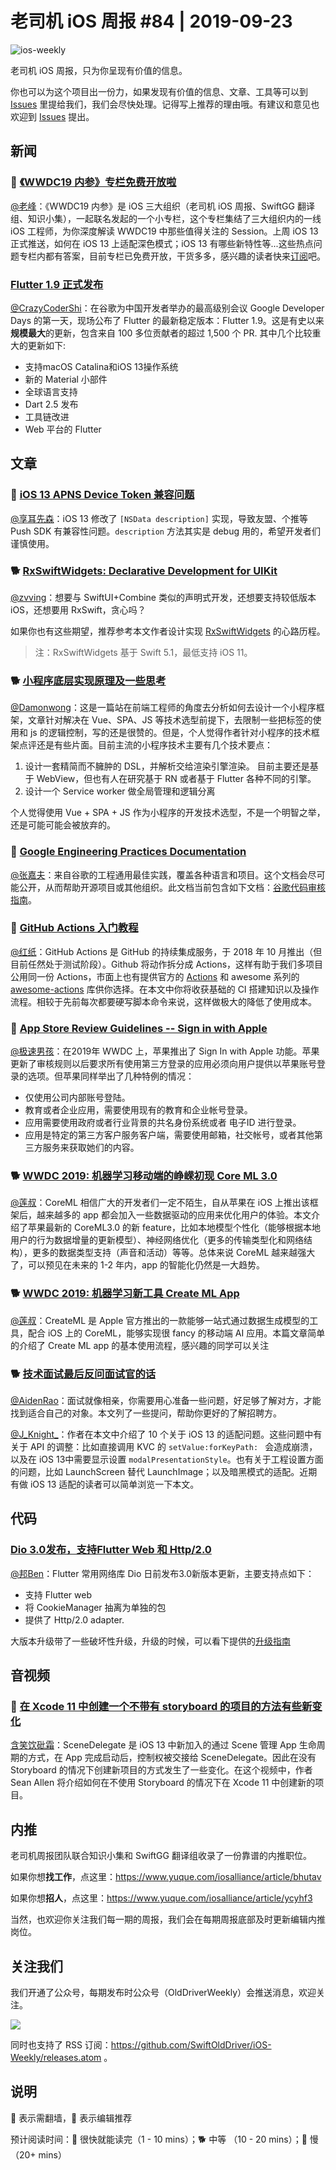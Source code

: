 # 老司机 iOS 周报 #84 | 2019-09-23

![ios-weekly](https://github.com/SwiftOldDriver/iOS-Weekly/blob/master/assets/ios-weekly.png?raw=true)

老司机 iOS 周报，只为你呈现有价值的信息。

你也可以为这个项目出一份力，如果发现有价值的信息、文章、工具等可以到 [Issues](https://github.com/SwiftOldDriver/iOS-Weekly/issues) 里提给我们，我们会尽快处理。记得写上推荐的理由哦。有建议和意见也欢迎到 [Issues](https://github.com/SwiftOldDriver/iOS-Weekly/issues) 提出。

## 新闻

### 🌟 [《WWDC19 内参》专栏免费开放啦](https://xiaozhuanlan.com/wwdc19?rel=7579246804)

[@老峰](https://github.com/GesanTung)：《WWDC19 内参》是 iOS 三大组织（老司机 iOS 周报、SwiftGG 翻译组、知识小集），一起联名发起的一个小专栏，这个专栏集结了三大组织内的一线 iOS 工程师，为你深度解读 WWDC19 中那些值得关注的 Session。上周 iOS 13 正式推送，如何在 iOS 13 上适配深色模式；iOS 13 有哪些新特性等...这些热点问题专栏内都有答案，目前专栏已免费开放，干货多多，感兴趣的读者快来[订阅](https://xiaozhuanlan.com/wwdc19?rel=7579246804)吧。

### [Flutter 1.9 正式发布](https://mp.weixin.qq.com/s/A58tTlb4jeJ3qyPdSiDVMA)

[@CrazyCoderShi](https://github.com/CrazyCoderShi)：在谷歌为中国开发者举办的最高级别会议 Google Developer Days 的第一天，现场公布了 Flutter 的最新稳定版本：Flutter 1.9。这是有史以来**规模最大**的更新，包含来自 100 多位贡献者的超过 1,500 个 PR. 其中几个比较重大的更新如下:

- 支持macOS Catalina和iOS 13操作系统
- 新的 Material 小部件
- 全球语言支持
- Dart 2.5 发布
- 工具链改进
- Web 平台的 Flutter

## 文章

### 🐎 [iOS 13 APNS Device Token 兼容问题](https://info.umeng.com/detail?id=174&&cateId=1)

[@享耳先森](https://github.com/iblacksun)：iOS 13 修改了 `[NSData description]` 实现，导致友盟、个推等 Push SDK 有兼容性问题。`description` 方法其实是 debug 用的，希望开发者们谨慎使用。

### 🐕 [RxSwiftWidgets: Declarative Development for UIKit](https://medium.com/better-programming/introducing-rxswiftwidgets-f7a81bc54fe1)

[@zvving](https://github.com/zvving)：想要与 SwiftUI+Combine 类似的声明式开发，还想要支持较低版本 iOS，还想要用 RxSwift，贪心吗？

如果你也有这些期望，推荐参考本文作者设计实现 [RxSwiftWidgets](https://github.com/hmlongco/RxSwiftWidgets) 的心路历程。

> 注：RxSwiftWidgets 基于 Swift 5.1，最低支持 iOS 11。

### 🐕 [小程序底层实现原理及一些思考](https://mp.weixin.qq.com/s/EbO7Wp6s29X9YliA2M-iCg)

[@Damonwong](https://github.com/Damonvvong)：这是一篇站在前端工程师的角度去分析如何去设计一个小程序框架，文章针对解决在 Vue、SPA、JS 等技术选型前提下，去限制一些把标签的使用和 js 的逻辑控制，写的还是很赞的。但是，个人觉得作者针对小程序的技术框架点评还是有些片面。目前主流的小程序技术主要有几个技术要点：

1. 设计一套精简而不臃肿的 DSL，并解析交给渲染引擎渲染。
    目前主要还是基于 WebView，但也有人在研究基于 RN 或者基于 Flutter 各种不同的引擎。
2. 设计一个 Service worker 做全局管理和逻辑分离

个人觉得使用 Vue + SPA + JS 作为小程序的开发技术选型，不是一个明智之举，还是可能可能会被放弃的。

### 🐎 [Google Engineering Practices Documentation](https://github.com/google/eng-practices)

[@张嘉夫](https://github.com/josephchang10)：来自谷歌的工程通用最佳实践，覆盖各种语言和项目。这个文档会尽可能公开，从而帮助开源项目或其他组织。此文档当前包含如下文档：[谷歌代码审核指南](https://github.com/google/eng-practices/blob/master/review/index.md)。

### 🐎 [GitHub Actions 入门教程](http://www.ruanyifeng.com/blog/2019/09/getting-started-with-github-actions.html)

[@红纸](https://github.com/nianran)：GitHub Actions 是 GitHub 的持续集成服务，于 2018 年 10 月推出（但目前任然处于测试阶段）。Github 将动作拆分成 Actions，这样有助于我们多项目公用同一份 Actions，市面上也有提供官方的 [Actions](https://github.com/marketplace?type=actions) 和 awesome 系列的 [awesome-actions](https://github.com/sdras/awesome-actions) 库供你选择。在本文中你将收获基础的 CI 搭建知识以及操作流程。相较于先前每次都要硬写脚本命令来说，这样做极大的降低了使用成本。

### 🐎 [App Store Review Guidelines -- Sign in with Apple](https://developer.apple.com/app-store/review/guidelines/?from=groupmessage&isappinstalled=0#sign-in-with-apple)

[@极速男孩](https://github.com/ztlyyznf001)：在2019年 WWDC 上，苹果推出了 Sign In with Apple 功能。苹果更新了审核规则以后要求所有使用第三方登录的应用必须向用户提供以苹果账号登录的选项。但苹果同样举出了几种特例的情况：

- 仅使用公司内部账号登陆。
- 教育或者企业应用，需要使用现有的教育和企业帐号登录。
- 应用需要使用政府或者行业背景的共名身份系统或者 电子ID 进行登录。
- 应用是特定的第三方客户服务客户端，需要使用邮箱，社交帐号，或者其他第三方服务来获取她们的内容。

### 🐕 [WWDC 2019: 机器学习移动端的峥嵘初现 Core ML 3.0](https://www.jianshu.com/p/eed7dd1d266b)

[@莲叔](https://weibo.com/aaaron7)：CoreML 相信广大的开发者们一定不陌生，自从苹果在 iOS 上推出该框架后，越来越多的 app 都会加入一些数据驱动的应用来优化用户的体验。本文介绍了苹果最新的 CoreML3.0 的新 feature，比如本地模型个性化（能够根据本地用户的行为数据增量的更新模型）、神经网络优化（更多的传输类型化和网络结构），更多的数据类型支持（声音和活动）等等。总体来说 CoreML 越来越强大了，可以预见在未来的 1-2 年内，app 的智能化仍然是一大趋势。

### 🐕 [WWDC 2019: 机器学习新工具 Create ML App](https://www.jianshu.com/p/a5ca26d296ba)

[@莲叔](https://weibo.com/aaaron7)：CreateML 是 Apple 官方推出的一款能够一站式通过数据生成模型的工具，配合 iOS 上的 CoreML，能够实现很 fancy 的移动端 AI 应用。本篇文章简单的介绍了 Create ML app 的基本使用流程，感兴趣的同学可以关注

### 🐕 [技术面试最后反问面试官的话](https://github.com/yifeikong/reverse-interview-zh)

[@AidenRao](https://weibo.com/AidenRao)：面试就像相亲，你需要用心准备一些问题，好足够了解对方，才能找到适合自己的对象。本文列了一些提问，帮助你更好的了解招聘方。

[@J_Knight_](https://github.com/knightsj)：作者在本文中介绍了 10 个关于 iOS 13 的适配问题。这些问题中有关于 API 的调整：比如直接调用 KVC 的 ``setValue:forKeyPath: `` 会造成崩溃，以及在 iOS 13中需要显示设置 ``modalPresentationStyle``。也有关于工程设置方面的问题，比如 LaunchScreen 替代 LaunchImage；以及暗黑模式的适配。近期有做 iOS 13 适配的读者可以简单浏览一下本文。

## 代码

### [Dio 3.0发布，支持Flutter Web 和 Http/2.0](https://juejin.im/post/5d822aefe51d4561cf15e07e?utm_source=gold_browser_extension)

[@邦Ben](https://weibo.com/linwenbanag)：Flutter 常用网络库 Dio 日前发布3.0新版本更新，主要支持点如下：

- 支持 Flutter web
- 将 CookieManager 抽离为单独的包
- 提供了 Http/2.0 adapter.

大版本升级带了一些破坏性升级，升级的时候，可以看下提供的[升级指南](https://github.com/flutterchina/dio/blob/master/migration_to_3.0.md)

## 音视频

### 🐎 [在 Xcode 11 中创建一个不带有 storyboard 的项目的方法有些新变化](https://www.youtube.com/watch?v=Htn4h51BQsk)

[含笑饮砒霜](https://weibo.com/chinafishnews/)：SceneDelegate 是 iOS 13 中新加入的通过 Scene 管理 App 生命周期的方式，在 App 完成启动后，控制权被交接给 SceneDelegate。因此在没有 Storyboard 的情况下创建新项目的方式发生了一些变化。在这个视频中，作者 Sean Allen 将介绍如何在不使用 Storyboard 的情况下在 Xcode 11 中创建新的项目。

## 内推

老司机周报团队联合知识小集和 SwiftGG 翻译组收录了一份靠谱的内推职位。

如果你想**找工作**，点这里：https://www.yuque.com/iosalliance/article/bhutav

如果你想**招人**，点这里：https://www.yuque.com/iosalliance/article/ycyhf3

当然，也欢迎你关注我们每一期的周报，我们会在每期周报底部及时更新编辑内推岗位。

## 关注我们

我们开通了公众号，每期发布时公众号（OldDriverWeekly）会推送消息，欢迎关注。

![](https://github.com/SwiftOldDriver/iOS-Weekly/blob/master/assets/qrcode_for_wechat.jpg?raw=true)

同时也支持了 RSS 订阅：https://github.com/SwiftOldDriver/iOS-Weekly/releases.atom 。

## 说明

🚧 表示需翻墙，🌟 表示编辑推荐

预计阅读时间：🐎 很快就能读完（1 - 10 mins）；🐕 中等 （10 - 20 mins）；🐢 慢（20+ mins）



